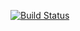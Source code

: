 [![Build Status](https://travis-ci.org/rikabernkastel/hauuhauu.svg?branch=bernkastel)](https://travis-ci.org/rikabernkastel/hauuhauu)
